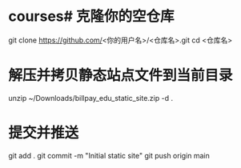 # courses# 克隆你的空仓库
git clone https://github.com/<你的用户名>/<仓库名>.git
cd <仓库名>

# 解压并拷贝静态站点文件到当前目录
unzip ~/Downloads/billpay_edu_static_site.zip -d .

# 提交并推送
git add .
git commit -m "Initial static site"
git push origin main
